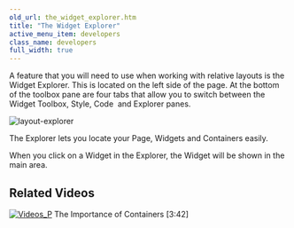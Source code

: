 ```yaml
---
old_url: the_widget_explorer.htm
title: "The Widget Explorer"
active_menu_item: developers
class_name: developers
full_width: true
---
```



A feature that you will need to use when working with relative layouts is the Widget Explorer. This is located on the left side of the page. At the bottom of the toolbox pane are four tabs that allow you to switch between the Widget Toolbox, Style, Code  and Explorer panes.

![layout-explorer](/img/docs/layout-explorer.zoom73.png)

The Explorer lets you locate your Page, Widgets and Containers easily.

When you click on a Widget in the Explorer, the Widget will be shown in the main area.

## Related Videos

[![Videos\_P](/img/docs/videos_p.png)](http://www.youtube.com/v/SW9LQrrosUI?autoplay=1&hd=1&fs=1&showsearch=0&rel=0&) The Importance of Containers [3:42]
